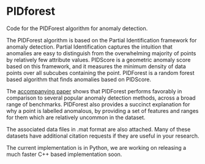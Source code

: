 # PIDforest
Code for the PIDForest algorithm for anomaly detection.

The PIDForest algorithm is based on the Partial Identification framework for anomaly detection. Partial Identification captures the intuition that anomalies are easy to distinguish from the overwhelming majority of points by relatively few attribute values. PIDScore is a geometric anomaly score based on this framework, and it measures the minimum density of data points over all subcubes containing the point. PIDForest is a random forest based algorithm that finds anomalies based on PIDScore. 

The [accompanying paper](https://arxiv.org/abs/1912.03582) shows that PIDForest performs favorably in comparison to several popular anomaly detection methods, across a broad range of benchmarks. PIDForest also provides a succinct explanation for why a point is labelled anomalous, by providing a set of features and ranges for them which are relatively uncommon in the dataset.

The associated data files in .mat format are also attached. Many of these datasets have additional citation requests if they are useful in your research.

The current implementation is in Python, we are working on releasing a much faster C++ based implementation soon.
